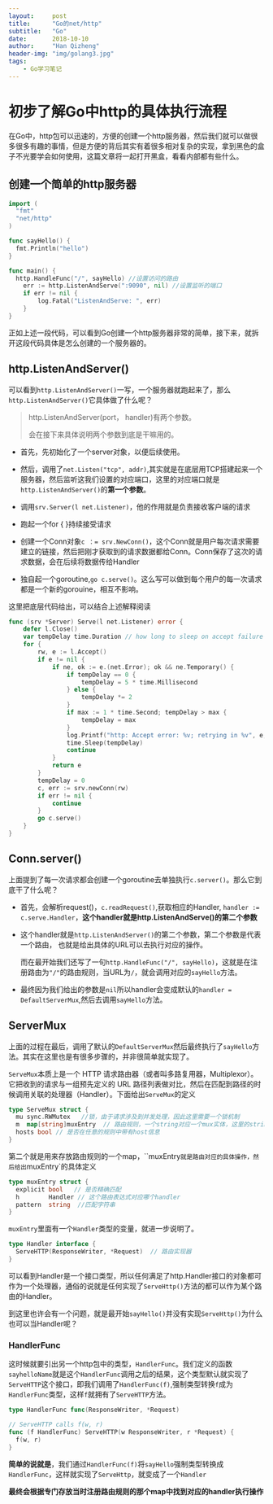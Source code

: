 ```yaml
---
layout:     post
title:      "Go的net/http"
subtitle:   "Go"
date:       2018-10-10
author:     "Han Qizheng"
header-img: "img/golang3.jpg"
tags:
    - Go学习笔记
---
```


# 初步了解Go中http的具体执行流程

在Go中，http包可以迅速的，方便的创建一个http服务器，然后我们就可以做很多很多有趣的事情，但是方便的背后其实有着很多相对复杂的实现，拿到黑色的盒子不光要学会如何使用，这篇文章将一起打开黑盒，看看内部都有些什么。


## 创建一个简单的http服务器

```go
import (
  "fmt"
  "net/http"
)

func sayHello() {
  fmt.Println("hello")
}

func main() {
  http.HandleFunc("/", sayHello) //设置访问的路由
	err := http.ListenAndServe(":9090", nil) //设置监听的端口
	if err != nil {
		log.Fatal("ListenAndServe: ", err)
	}
}
```
正如上述一段代码，可以看到Go创建一个http服务器非常的简单，接下来，就拆开这段代码具体是怎么创建的一个服务器的。

## http.ListenAndServer()
可以看到`http.ListenAndServer()`一写，一个服务器就跑起来了，那么`http.ListenAndServer()`它具体做了什么呢？


> http.ListenAndServer(port， handler)有两个参数。
> 
> 会在接下来具体说明两个参数到底是干嘛用的。

- 首先，先初始化了一个server对象，以便后续使用。

- 然后，调用了`net.Listen("tcp", addr)`,其实就是在底层用TCP搭建起来一个服务器，然后监听这我们设置的对应端口，这里的对应端口就是`http.ListenAndServer()`的**第一个参数**。
- 调用`srv.Server(l net.Listener)`，他的作用就是负责接收客户端的请求

- 跑起一个for { }持续接受请求

- 创建一个Conn对象`c ：= srv.NewConn()`，这个Conn就是用户每次请求需要建立的链接，然后把刚才获取到的请求数据都给Conn。Conn保存了这次的请求数据，会在后续将数据传给Handler

- 独自起一个goroutine,`go c.serve()`。这么写可以做到每个用户的每一次请求都是一个新的gorouine，相互不影响。


这里把底层代码给出，可以结合上述解释阅读

```go
func (srv *Server) Serve(l net.Listener) error {
	defer l.Close()
	var tempDelay time.Duration // how long to sleep on accept failure
	for {
		rw, e := l.Accept()
		if e != nil {
			if ne, ok := e.(net.Error); ok && ne.Temporary() {
				if tempDelay == 0 {
					tempDelay = 5 * time.Millisecond
				} else {
					tempDelay *= 2
				}
				if max := 1 * time.Second; tempDelay > max {
					tempDelay = max
				}
				log.Printf("http: Accept error: %v; retrying in %v", e, tempDelay)
				time.Sleep(tempDelay)
				continue
			}
			return e
		}
		tempDelay = 0
		c, err := srv.newConn(rw)
		if err != nil {
			continue
		}
		go c.serve()
	}
}
```

## Conn.server()
上面提到了每一次请求都会创建一个goroutine去单独执行`c.server()`。那么它到底干了什么呢？

- 首先，会解析request()，`c.readRequest()`,获取相应的Handler, `handler := c.serve.Handler`，**这个handler就是http.ListenAndServe()的第二个参数**
- 这个handler就是`http.ListenAndServer()`的第二个参数，第二个参数是代表一个路由，   也就是给出具体的URL可以去执行对应的操作。

  而在最开始我们还写了一句`http.HandleFunc("/", sayHello)`，这就是在注册路由为`"/"`的路由规则，当URL为`/`，就会调用对应的`sayHello`方法。

- 最终因为我们给出的参数是`nil`所以handler会变成默认的`handler = DefaultServerMux`,然后去调用`sayHello`方法。


## ServerMux
上面的过程在最后，调用了默认的`DefaultServerMux`然后最终执行了`sayHello`方法。其实在这里也是有很多步骤的，并非很简单就实现了。

`ServeMux`本质上是一个 HTTP 请求路由器（或者叫多路复用器，Multiplexor）。它把收到的请求与一组预先定义的 URL 路径列表做对比，然后在匹配到路径的时候调用关联的处理器（Handler）。下面给出`ServeMux`的定义

```go
type ServeMux struct {
  mu sync.RWMutex   //锁，由于请求涉及到并发处理，因此这里需要一个锁机制
  m  map[string]muxEntry  // 路由规则，一个string对应一个mux实体，这里的string就是注册的路由表达式
  hosts bool // 是否在任意的规则中带有host信息
}
```

第二个就是用来存放路由规则的一个map，``muxEntry`就是路由对应的具体操作，然后给出`muxEntry`的具体定义

```go
type muxEntry struct {
  explicit bool   // 是否精确匹配
  h        Handler // 这个路由表达式对应哪个handler
  pattern  string  //匹配字符串
}
```

`muxEntry`里面有一个`Handler`类型的变量，就进一步说明了。

```go
type Handler interface {
  ServeHTTP(ResponseWriter, *Request)  // 路由实现器
}
```
可以看到Handler是一个接口类型，所以任何满足了http.Handler接口的对象都可作为一个处理器，通俗的说就是任何实现了`ServeHttp()`方法的都可以作为某个路由的Handler。

到这里也许会有一个问题，就是最开始`sayHello()`并没有实现`ServeHttp()`为什么也可以当Handler呢？

### HandlerFunc
这时候就要引出另一个http包中的类型，`HandlerFunc`。我们定义的函数`sayhelloName`就是这个`HandlerFunc`调用之后的结果，这个类型默认就实现了`ServeHTTP`这个接口，即我们调用了`HandlerFunc(f)`,强制类型转换`f`成为`HandlerFunc`类型，这样`f`就拥有了`ServeHTTP`方法。

```go
type HandlerFunc func(ResponseWriter, *Request)

// ServeHTTP calls f(w, r)
func (f HandlerFunc) ServeHTTP(w ResponseWriter, r *Request) {
  f(w, r)
}
```

**简单的说就是**，我们通过`HandlerFunc(f)`将`sayHello`强制类型转换成`HandlerFunc`，这样就实现了`ServeHttp`，就变成了一个`Handler`


**最终会根据专门存放当时注册路由规则的那个map中找到对应的handler执行操作**
